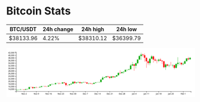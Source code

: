 # Bitcoin Stats

BTC/USDT|24h change|24h high|24h low|
|---|---|---|---|
|$38133.96|4.22%|$38310.12|$36399.79|

<img src="./chart.svg">
